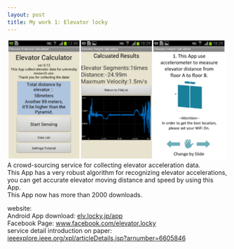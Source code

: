 ```yaml
---
layout: post
title: My work 1: Elevator locky 
---
```

<img src="/images/elevator.png" class="fit image" width="500"><br />
A crowd-sourcing service for collecting elevator acceleration data. <br />
This App has a very robust algorithm for recognizing elevator accelerations, you can get accurate elevator moving distance and speed by using this App. <br />
This App now has more than 2000 downloads.<br />

website: <a href="http://elv.locky.jp"></a><br />
Android App download: <a href="http://elv.locky.jp/app">elv.locky.jp/app</a><br />
Facebook Page: <a href="https://www.facebook.com/elevator.locky">www.facebook.com/elevator.locky</a><br />
service detail introduction on paper: <a href="http://ieeexplore.ieee.org/xpl/articleDetails.jsp?arnumber=6605846">ieeexplore.ieee.org/xpl/articleDetails.jsp?arnumber=6605846</a><br />





